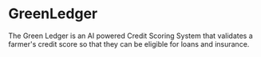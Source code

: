 # GreenLedger
The Green Ledger is an AI powered Credit Scoring System that validates a farmer's credit score so that they can be eligible for loans and insurance.
